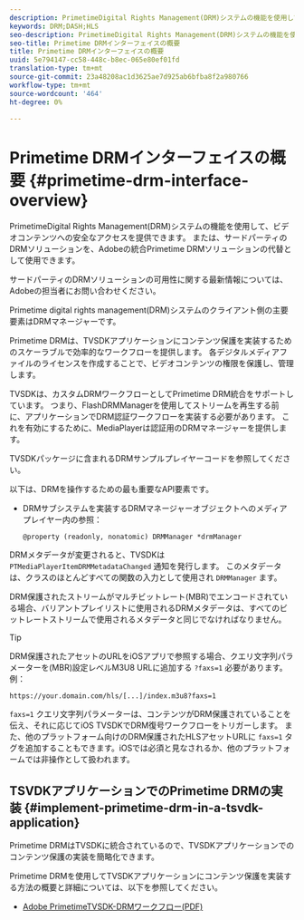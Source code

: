 ```yaml
---
description: PrimetimeDigital Rights Management(DRM)システムの機能を使用して、ビデオコンテンツへの安全なアクセスを提供できます。 または、サードパーティのDRMソリューションを、Adobeの統合Primetime DRMソリューションの代替として使用できます。
keywords: DRM;DASH;HLS
seo-description: PrimetimeDigital Rights Management(DRM)システムの機能を使用して、ビデオコンテンツへの安全なアクセスを提供できます。 または、サードパーティのDRMソリューションを、Adobeの統合Primetime DRMソリューションの代替として使用できます。
seo-title: Primetime DRMインターフェイスの概要
title: Primetime DRMインターフェイスの概要
uuid: 5e794147-cc58-448c-b8ec-065e80ef01fd
translation-type: tm+mt
source-git-commit: 23a48208ac1d3625ae7d925ab6bfba8f2a980766
workflow-type: tm+mt
source-wordcount: '464'
ht-degree: 0%

---
```



# Primetime DRMインターフェイスの概要 {#primetime-drm-interface-overview}

PrimetimeDigital Rights Management(DRM)システムの機能を使用して、ビデオコンテンツへの安全なアクセスを提供できます。 または、サードパーティのDRMソリューションを、Adobeの統合Primetime DRMソリューションの代替として使用できます。

<!--<a id="section_4DD54E085AB345FE9BE00865E56B28DB"></a>-->

サードパーティのDRMソリューションの可用性に関する最新情報については、Adobeの担当者にお問い合わせください。

Primetime digital rights management(DRM)システムのクライアント側の主要要素はDRMマネージャーです。

Primetime DRMは、TVSDKアプリケーションにコンテンツ保護を実装するためのスケーラブルで効率的なワークフローを提供します。 各デジタルメディアファイルのライセンスを作成することで、ビデオコンテンツの権限を保護し、管理します。

TVSDKは、カスタムDRMワークフローとしてPrimetime DRM統合をサポートしています。 つまり、FlashDRMManagerを使用してストリームを再生する前に、アプリケーションでDRM認証ワークフローを実装する必要があります。 これを有効にするために、MediaPlayerは認証用のDRMマネージャーを提供します。

TVSDKパッケージに含まれるDRMサンプルプレイヤーコードを参照してください。

以下は、DRMを操作するための最も重要なAPI要素です。

* DRMサブシステムを実装するDRMマネージャーオブジェクトへのメディアプレイヤー内の参照：

   ```
   @property (readonly, nonatomic) DRMManager *drmManager
   ```

<!--<a id="section_F986DB1EDD6F44CD8E57419CCA0921E8"></a>-->

DRMメタデータが変更されると、TVSDKは `PTMediaPlayerItemDRMMetadataChanged` 通知を発行します。 このメタデータは、クラスのほとんどすべての関数の入力として使用され `DRMManager` ます。

<!--<a id="section_223DCF63BAB6438792A85352A79044CC"></a>-->

DRM保護されたストリームがマルチビットレート(MBR)でエンコードされている場合、バリアントプレイリストに使用されるDRMメタデータは、すべてのビットレートストリームで使用されるメタデータと同じでなければなりません。

>[!TIP]
>
>DRM保護されたアセットのURLをiOSアプリで参照する場合、クエリ文字列パラメーターを(MBR)設定レベルM3U8 URLに追加する `?faxs=1` 必要があります。 例：

```
https://your.domain.com/hls/[...]/index.m3u8?faxs=1
```

`faxs=1` クエリ文字列パラメーターは、コンテンツがDRM保護されていることを伝え、それに応じてiOS TVSDKでDRM復号ワークフローをトリガーします。 また、他のプラットフォーム向けのDRM保護されたHLSアセットURLに `faxs=1` タグを追加することもできます。iOSでは必須と見なされるか、他のプラットフォームでは非操作として扱われます。

## TSVDKアプリケーションでのPrimetime DRMの実装 {#implement-primetime-drm-in-a-tsvdk-application}

Primetime DRMはTVSDKに統合されているので、TVSDKアプリケーションでのコンテンツ保護の実装を簡略化できます。

Primetime DRMを使用してTVSDKアプリケーションにコンテンツ保護を実装する方法の概要と詳細については、以下を参照してください。

* [Adobe PrimetimeTVSDK-DRMワークフロー(PDF)](https://helpx.adobe.com/content/dam/help/en/primetime/drm/drm_tvsdk_drm_workflow.pdf)